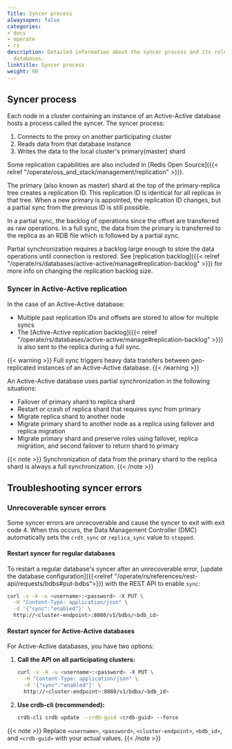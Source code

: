 ```yaml
---
Title: Syncer process
alwaysopen: false
categories:
- docs
- operate
- rs
description: Detailed information about the syncer process and its role in distributed
  databases.
linktitle: Syncer process
weight: 90
---
```


## Syncer process

Each node in a cluster containing an instance of an Active-Active database hosts a process called the syncer.
The syncer process:

1. Connects to the proxy on another participating cluster
1. Reads data from that database instance
1. Writes the data to the local cluster's primary(master) shard

Some replication capabilities are also included in [Redis Open Source]({{< relref "/operate/oss_and_stack/management/replication" >}}).

The primary (also known as master) shard at the top of the primary-replica tree creates a replication ID.
This replication ID is identical for all replicas in that tree.
When a new primary is appointed, the replication ID changes, but a partial sync from the previous ID is still possible.


In a partial sync, the backlog of operations since the offset are transferred as raw operations.
In a full sync, the data from the primary is transferred to the replica as an RDB file which is followed by a partial sync.

Partial synchronization requires a backlog large enough to store the data operations until connection is restored. See [replication backlog]({{< relref "/operate/rs/databases/active-active/manage#replication-backlog" >}}) for more info on changing the replication backlog size.

### Syncer in Active-Active replication

In the case of an Active-Active database:

- Multiple past replication IDs and offsets are stored to allow for multiple syncs
- The [Active-Active replication backlog]({{< relref "/operate/rs/databases/active-active/manage#replication-backlog" >}}) is also sent to the replica during a full sync.

{{< warning >}}
Full sync triggers heavy data transfers between geo-replicated instances of an Active-Active database.
{{< /warning >}}

An Active-Active database uses partial synchronization in the following situations:

- Failover of primary shard to replica shard
- Restart or crash of replica shard that requires sync from primary
- Migrate replica shard to another node
- Migrate primary shard to another node as a replica using failover and replica migration
- Migrate primary shard and preserve roles using failover, replica migration, and second failover to return shard to primary

{{< note >}}
Synchronization of data from the primary shard to the replica shard is always a full synchronization.
{{< /note >}}

## Troubleshooting syncer errors

### Unrecoverable syncer errors

Some syncer errors are unrecoverable and cause the syncer to exit with exit code 4. When this occurs, the Data Management Controller (DMC) automatically sets the `crdt_sync` or `replica_sync` value to `stopped`.

#### Restart syncer for regular databases

To restart a regular database's syncer after an unrecoverable error, [update the database configuration]({{<relref "/operate/rs/references/rest-api/requests/bdbs#put-bdbs">}}) with the REST API to enable `sync`:


```sh
curl -v -k -u <username>:<password> -X PUT \
  -H "Content-Type: application/json" \
  -d '{"sync":"enabled"}' \
  http://<cluster-endpoint>:8080/v1/bdbs/<bdb_id>
```

#### Restart syncer for Active-Active databases

For Active-Active databases, you have two options:

1. **Call the API on all participating clusters:**

   ```sh
   curl -v -k -u <username>:<password> -X PUT \
     -H "Content-Type: application/json" \
     -d '{"sync":"enabled"}' \
     http://<cluster-endpoint>:8080/v1/bdbs/<bdb_id>
   ```

2. **Use crdb-cli (recommended):**

   ```sh
   crdb-cli crdb update --crdb-guid <crdb-guid> --force
   ```

{{< note >}}
Replace `<username>`, `<password>`, `<cluster-endpoint>`, `<bdb_id>`, and `<crdb-guid>` with your actual values.
{{< /note >}}